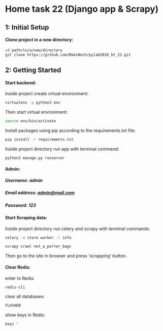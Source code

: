 # Home task 22 (Django app & Scrapy)

## 1: Initial Setup

#### Clone project in a new directory:
```bash
cd path/to/a/new/directory
git clone https://github.com/MaksNech/pylab2018_ht_22.git
```


## 2: Getting Started
#### Start backend:
Inside project create virtual environment:
```bash
virtualenv -p python3 env
```
Then start virtual environment:
```bash
source env/bin/activate
```
Install packages using pip according to the requirements.txt file:
```bash
pip install -r requirements.txt
```
Inside project directory run app with terminal command:
```bash
python3 manage.py runserver
```
#### Admin:
##### Username: admin
##### Email address: admin@mail.com
##### Password: 123

#### Start Scraping data:
Inside project directory run celery and scrapy with terminal commands:
```bash
celery -A store worker -l info

scrapy crawl net_a_porter_bags
```
Then go to the site in browser and press 'scrapping' button.

#### Clear Redis:
enter to Redis:
```bash
redis-cli
```
clear all databases:
```bash
FLUSHDB
```
show keys in Redis:
```bash
keys *
```

